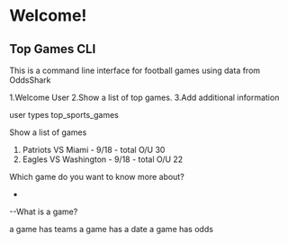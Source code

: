 # Welcome!

## Top Games CLI


This is a command line interface for football games using data from OddsShark


1.Welcome User
2.Show a list of top games.
3.Add additional information

user types top_sports_games

Show a list of games

1. Patriots VS Miami - 9/18 - total O/U 30
2. Eagles VS Washington - 9/18 - total O/U 22

Which game do you want to know more about?


-
--What is a game?

a game has teams
a game has a date
a game has odds                                                                                                                                                                                                                                                                                                                                                                                                                                                                                                                                                                                                                                                                                                                                                                                                                                                                                                                                                                                                                      